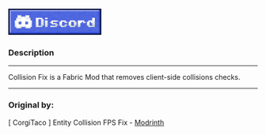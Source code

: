 [![Discord link to the "LopyMine's Project" discrod server](img/discord_banner.png)](https://discord.gg/NZzxdkrV4s)

### Description
---

Collision Fix is a Fabric Mod that removes client-side collisions checks. 

---

### Original by: 
[ CorgiTaco ] Entity Collision FPS Fix - [Modrinth](https://modrinth.com/mod/entity-collision-fps-fix)
